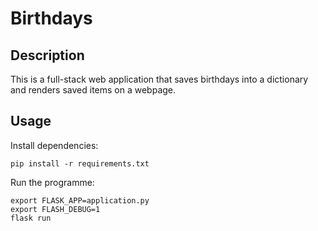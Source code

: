 # Birthdays

## Description

This is a full-stack web application that saves birthdays into a dictionary and renders saved items on a webpage.

## Usage

Install dependencies:

```
pip install -r requirements.txt
```

Run the programme:

```
export FLASK_APP=application.py
export FLASH_DEBUG=1
flask run
```
